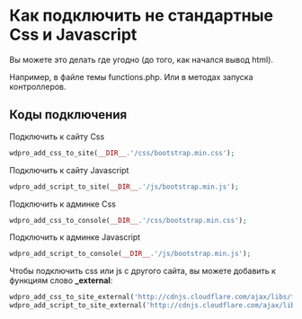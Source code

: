 # Как подключить не стандартные Css и Javascript

Вы можете это делать где угодно (до того, как начался вывод html).

Например, в файле темы functions.php. Или в методах запуска контроллеров.

## Коды подключения

Подключить к сайту Css

```php
wdpro_add_css_to_site(__DIR__.'/css/bootstrap.min.css');
```

Подключить к сайту Javascript

```php
wdpro_add_script_to_site(__DIR__.'/js/bootstrap.min.js');
```

Подключить к админке Css

```php
wdpro_add_css_to_console(__DIR__.'/css/bootstrap.min.css');
```

Подключить к админке Javascript

```php
wdpro_add_script_to_console(__DIR__.'/js/bootstrap.min.js');
```

Чтобы подключить css или js с другого сайта, вы можете добавить к функциям слово **_external**:

```php
wdpro_add_css_to_site_external('http://cdnjs.cloudflare.com/ajax/libs/fotorama/4.6.4/fotorama.css');
wdpro_add_script_to_site_external('http://cdnjs.cloudflare.com/ajax/libs/fotorama/4.6.4/fotorama.js');
```


